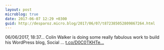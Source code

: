 ```yaml
---
layout: post
microblog: true
date: 2017-06-07 12:29 +0300
guid: http://desparoz.micro.blog/2017/06/07/t872385052809867264.html
---
```

06/06/2017, 18:37… 
 Colin Walker is doing some really fabulous work to build his WordPress blog, Social ... [t.co/D0C0TKHTe...](https://t.co/D0C0TKHTeO)
